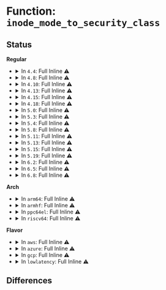 # Function: <code>inode_mode_to_security_class</code>

## Status
<b>Regular</b>
<ul>
<li>
<details>
<summary>In <code>4.4</code>: Full Inline ⚠️</summary>

**Collision:** Unique Static

**Inline:** Full

**Transformation:** False

**Instances:**

```
In security/selinux/hooks.c (ffffffff81342fe5)
Location: security/selinux/hooks.c:1163
Inline: True
Inline callers:
  - security/selinux/hooks.c:selinux_inode_mknod
  - security/selinux/hooks.c:inode_doinit_with_dentry
  - security/selinux/hooks.c:inode_doinit_with_dentry
  - security/selinux/hooks.c:inode_doinit_with_dentry
  - security/selinux/hooks.c:selinux_dentry_init_security
  - security/selinux/hooks.c:selinux_inode_setsecurity
  - security/selinux/hooks.c:selinux_inode_post_setxattr
  - security/selinux/hooks.c:selinux_inode_init_security
  - security/selinux/hooks.c:selinux_inode_init_security
```
</details>
</li>
<li>
<details>
<summary>In <code>4.8</code>: Full Inline ⚠️</summary>

**Collision:** Unique Static

**Inline:** Full

**Transformation:** False

**Instances:**

```
In security/selinux/hooks.c (ffffffff8137944a)
Location: security/selinux/hooks.c:1234
Inline: True
Inline callers:
  - security/selinux/hooks.c:selinux_inode_setsecurity
  - security/selinux/hooks.c:selinux_inode_post_setxattr
  - security/selinux/hooks.c:selinux_inode_mknod
  - security/selinux/hooks.c:selinux_inode_init_security
  - security/selinux/hooks.c:selinux_inode_init_security
  - security/selinux/hooks.c:selinux_dentry_init_security
  - security/selinux/hooks.c:inode_doinit_with_dentry
  - security/selinux/hooks.c:inode_doinit_with_dentry
  - security/selinux/hooks.c:inode_doinit_with_dentry
```
</details>
</li>
<li>
<details>
<summary>In <code>4.10</code>: Full Inline ⚠️</summary>

**Collision:** Unique Static

**Inline:** Full

**Transformation:** False

**Instances:**

```
In security/selinux/hooks.c (ffffffff8138d923)
Location: security/selinux/hooks.c:1236
Inline: True
Inline callers:
  - security/selinux/hooks.c:selinux_task_to_inode
  - security/selinux/hooks.c:selinux_inode_setsecurity
  - security/selinux/hooks.c:selinux_inode_post_setxattr
  - security/selinux/hooks.c:selinux_inode_mknod
  - security/selinux/hooks.c:selinux_inode_init_security
  - security/selinux/hooks.c:selinux_inode_init_security
  - security/selinux/hooks.c:selinux_dentry_create_files_as
  - security/selinux/hooks.c:selinux_dentry_init_security
  - security/selinux/hooks.c:inode_doinit_with_dentry
```
</details>
</li>
<li>
<details>
<summary>In <code>4.13</code>: Full Inline ⚠️</summary>

**Collision:** Unique Static

**Inline:** Full

**Transformation:** False

**Instances:**

```
In security/selinux/hooks.c (ffffffff813a37a1)
Location: security/selinux/hooks.c:1214
Inline: True
Inline callers:
  - security/selinux/hooks.c:selinux_task_to_inode
  - security/selinux/hooks.c:selinux_inode_setsecurity
  - security/selinux/hooks.c:selinux_inode_post_setxattr
  - security/selinux/hooks.c:selinux_inode_mknod
  - security/selinux/hooks.c:selinux_inode_init_security
  - security/selinux/hooks.c:selinux_inode_init_security
  - security/selinux/hooks.c:selinux_dentry_create_files_as
  - security/selinux/hooks.c:selinux_dentry_init_security
  - security/selinux/hooks.c:inode_doinit_with_dentry
```
</details>
</li>
<li>
<details>
<summary>In <code>4.15</code>: Full Inline ⚠️</summary>

**Collision:** Unique Static

**Inline:** Full

**Transformation:** False

**Instances:**

```
In security/selinux/hooks.c (ffffffff813c95a1)
Location: security/selinux/hooks.c:1217
Inline: True
Inline callers:
  - security/selinux/hooks.c:selinux_task_to_inode
  - security/selinux/hooks.c:selinux_inode_setsecurity
  - security/selinux/hooks.c:selinux_inode_post_setxattr
  - security/selinux/hooks.c:selinux_inode_mknod
  - security/selinux/hooks.c:selinux_inode_init_security
  - security/selinux/hooks.c:selinux_inode_init_security
  - security/selinux/hooks.c:selinux_dentry_create_files_as
  - security/selinux/hooks.c:selinux_dentry_init_security
  - security/selinux/hooks.c:inode_doinit_with_dentry
```
</details>
</li>
<li>
<details>
<summary>In <code>4.18</code>: Full Inline ⚠️</summary>

**Collision:** Unique Static

**Inline:** Full

**Transformation:** False

**Instances:**

```
In security/selinux/hooks.c (ffffffff813fd843)
Location: security/selinux/hooks.c:1299
Inline: True
Inline callers:
  - security/selinux/hooks.c:selinux_task_to_inode
  - security/selinux/hooks.c:selinux_inode_setsecurity
  - security/selinux/hooks.c:selinux_inode_post_setxattr
  - security/selinux/hooks.c:selinux_inode_init_security
  - security/selinux/hooks.c:inode_doinit_with_dentry
```
</details>
</li>
<li>
<details>
<summary>In <code>5.0</code>: Full Inline ⚠️</summary>

**Collision:** Unique Static

**Inline:** Full

**Transformation:** False

**Instances:**

```
In security/selinux/hooks.c (ffffffff81419a79)
Location: security/selinux/hooks.c:1109
Inline: True
Inline callers:
  - security/selinux/hooks.c:selinux_task_to_inode
  - security/selinux/hooks.c:selinux_inode_setsecurity
  - security/selinux/hooks.c:selinux_inode_post_setxattr
  - security/selinux/hooks.c:selinux_inode_mknod
  - security/selinux/hooks.c:selinux_inode_init_security
  - security/selinux/hooks.c:selinux_inode_init_security
  - security/selinux/hooks.c:selinux_dentry_create_files_as
  - security/selinux/hooks.c:selinux_dentry_init_security
  - security/selinux/hooks.c:inode_doinit_with_dentry
```
</details>
</li>
<li>
<details>
<summary>In <code>5.3</code>: Full Inline ⚠️</summary>

**Collision:** Unique Static

**Inline:** Full

**Transformation:** False

**Instances:**

```
In security/selinux/hooks.c (ffffffff814474a9)
Location: security/selinux/hooks.c:1144
Inline: True
Inline callers:
  - security/selinux/hooks.c:selinux_task_to_inode
  - security/selinux/hooks.c:selinux_kernfs_init_security
  - security/selinux/hooks.c:selinux_inode_setsecurity
  - security/selinux/hooks.c:selinux_inode_post_setxattr
  - security/selinux/hooks.c:selinux_inode_mknod
  - security/selinux/hooks.c:selinux_inode_init_security
  - security/selinux/hooks.c:selinux_inode_init_security
  - security/selinux/hooks.c:selinux_dentry_create_files_as
  - security/selinux/hooks.c:selinux_dentry_init_security
  - security/selinux/hooks.c:inode_doinit_with_dentry
```
</details>
</li>
<li>
<details>
<summary>In <code>5.4</code>: Full Inline ⚠️</summary>

**Collision:** Unique Static

**Inline:** Full

**Transformation:** False

**Instances:**

```
In security/selinux/hooks.c (ffffffff81461039)
Location: security/selinux/hooks.c:1146
Inline: True
Inline callers:
  - security/selinux/hooks.c:selinux_task_to_inode
  - security/selinux/hooks.c:selinux_kernfs_init_security
  - security/selinux/hooks.c:selinux_inode_setsecurity
  - security/selinux/hooks.c:selinux_inode_post_setxattr
  - security/selinux/hooks.c:selinux_inode_mknod
  - security/selinux/hooks.c:selinux_inode_init_security
  - security/selinux/hooks.c:selinux_inode_init_security
  - security/selinux/hooks.c:selinux_dentry_create_files_as
  - security/selinux/hooks.c:selinux_dentry_init_security
  - security/selinux/hooks.c:inode_doinit_with_dentry
```
</details>
</li>
<li>
<details>
<summary>In <code>5.8</code>: Full Inline ⚠️</summary>

**Collision:** Unique Static

**Inline:** Full

**Transformation:** False

**Instances:**

```
In security/selinux/hooks.c (ffffffff814b5859)
Location: security/selinux/hooks.c:1097
Inline: True
Inline callers:
  - security/selinux/hooks.c:selinux_task_to_inode
  - security/selinux/hooks.c:selinux_kernfs_init_security
  - security/selinux/hooks.c:selinux_inode_setsecurity
  - security/selinux/hooks.c:selinux_inode_post_setxattr
  - security/selinux/hooks.c:selinux_inode_mknod
  - security/selinux/hooks.c:selinux_inode_init_security
  - security/selinux/hooks.c:selinux_inode_init_security
  - security/selinux/hooks.c:selinux_dentry_create_files_as
  - security/selinux/hooks.c:selinux_dentry_init_security
  - security/selinux/hooks.c:inode_doinit_with_dentry
```
</details>
</li>
<li>
<details>
<summary>In <code>5.11</code>: Full Inline ⚠️</summary>

**Collision:** Unique Static

**Inline:** Full

**Transformation:** False

**Instances:**

```
In security/selinux/hooks.c (ffffffff814d352e)
Location: security/selinux/hooks.c:1098
Inline: True
Inline callers:
  - security/selinux/hooks.c:selinux_task_to_inode
  - security/selinux/hooks.c:selinux_kernfs_init_security
  - security/selinux/hooks.c:selinux_inode_setsecurity
  - security/selinux/hooks.c:selinux_inode_post_setxattr
  - security/selinux/hooks.c:selinux_inode_mknod
  - security/selinux/hooks.c:selinux_inode_init_security
  - security/selinux/hooks.c:selinux_inode_init_security
  - security/selinux/hooks.c:selinux_dentry_create_files_as
  - security/selinux/hooks.c:selinux_dentry_init_security
  - security/selinux/hooks.c:inode_doinit_with_dentry
```
</details>
</li>
<li>
<details>
<summary>In <code>5.13</code>: Full Inline ⚠️</summary>

**Collision:** Unique Static

**Inline:** Full

**Transformation:** False

**Instances:**

```
In security/selinux/hooks.c (ffffffff814d9ace)
Location: security/selinux/hooks.c:1156
Inline: True
Inline callers:
  - security/selinux/hooks.c:selinux_task_to_inode
  - security/selinux/hooks.c:selinux_kernfs_init_security
  - security/selinux/hooks.c:selinux_inode_setsecurity
  - security/selinux/hooks.c:selinux_inode_post_setxattr
  - security/selinux/hooks.c:selinux_inode_mknod
  - security/selinux/hooks.c:selinux_inode_init_security
  - security/selinux/hooks.c:selinux_inode_init_security
  - security/selinux/hooks.c:selinux_dentry_create_files_as
  - security/selinux/hooks.c:selinux_dentry_init_security
  - security/selinux/hooks.c:inode_doinit_with_dentry
```
</details>
</li>
<li>
<details>
<summary>In <code>5.15</code>: Full Inline ⚠️</summary>

**Collision:** Unique Static

**Inline:** Full

**Transformation:** False

**Instances:**

```
In security/selinux/hooks.c (ffffffff815329ce)
Location: security/selinux/hooks.c:1146
Inline: True
Inline callers:
  - security/selinux/hooks.c:selinux_task_to_inode
  - security/selinux/hooks.c:selinux_kernfs_init_security
  - security/selinux/hooks.c:selinux_inode_setsecurity
  - security/selinux/hooks.c:selinux_inode_post_setxattr
  - security/selinux/hooks.c:selinux_inode_mknod
  - security/selinux/hooks.c:selinux_inode_init_security
  - security/selinux/hooks.c:selinux_inode_init_security
  - security/selinux/hooks.c:selinux_dentry_create_files_as
  - security/selinux/hooks.c:selinux_dentry_init_security
  - security/selinux/hooks.c:inode_doinit_with_dentry
```
</details>
</li>
<li>
<details>
<summary>In <code>5.19</code>: Full Inline ⚠️</summary>

**Collision:** Unique Static

**Inline:** Full

**Transformation:** False

**Instances:**

```
In security/selinux/hooks.c (ffffffff815c8266)
Location: security/selinux/hooks.c:1084
Inline: True
Inline callers:
  - security/selinux/hooks.c:selinux_task_to_inode
  - security/selinux/hooks.c:selinux_kernfs_init_security
  - security/selinux/hooks.c:selinux_inode_setsecurity
  - security/selinux/hooks.c:selinux_inode_post_setxattr
  - security/selinux/hooks.c:selinux_inode_mknod
  - security/selinux/hooks.c:selinux_inode_init_security
  - security/selinux/hooks.c:selinux_inode_init_security
  - security/selinux/hooks.c:selinux_dentry_create_files_as
  - security/selinux/hooks.c:selinux_dentry_init_security
  - security/selinux/hooks.c:inode_doinit_with_dentry
```
</details>
</li>
<li>
<details>
<summary>In <code>6.2</code>: Full Inline ⚠️</summary>

**Collision:** Unique Static

**Inline:** Full

**Transformation:** False

**Instances:**

```
In security/selinux/hooks.c (ffffffff81675376)
Location: security/selinux/hooks.c:1083
Inline: True
Inline callers:
  - security/selinux/hooks.c:selinux_task_to_inode
  - security/selinux/hooks.c:selinux_kernfs_init_security
  - security/selinux/hooks.c:selinux_inode_setsecurity
  - security/selinux/hooks.c:selinux_inode_post_setxattr
  - security/selinux/hooks.c:selinux_inode_mknod
  - security/selinux/hooks.c:selinux_inode_init_security
  - security/selinux/hooks.c:selinux_inode_init_security
  - security/selinux/hooks.c:selinux_dentry_create_files_as
  - security/selinux/hooks.c:selinux_dentry_init_security
  - security/selinux/hooks.c:inode_doinit_with_dentry
```
</details>
</li>
<li>
<details>
<summary>In <code>6.5</code>: Full Inline ⚠️</summary>

**Collision:** Unique Static

**Inline:** Full

**Transformation:** False

**Instances:**

```
In security/selinux/hooks.c (ffffffff816ad706)
Location: security/selinux/hooks.c:1094
Inline: True
Inline callers:
  - security/selinux/hooks.c:selinux_task_to_inode
  - security/selinux/hooks.c:selinux_kernfs_init_security
  - security/selinux/hooks.c:selinux_inode_setsecurity
  - security/selinux/hooks.c:selinux_inode_post_setxattr
  - security/selinux/hooks.c:selinux_inode_mknod
  - security/selinux/hooks.c:selinux_inode_init_security
  - security/selinux/hooks.c:selinux_inode_init_security
  - security/selinux/hooks.c:selinux_dentry_create_files_as
  - security/selinux/hooks.c:selinux_dentry_init_security
  - security/selinux/hooks.c:inode_doinit_with_dentry
```
</details>
</li>
<li>
<details>
<summary>In <code>6.8</code>: Full Inline ⚠️</summary>

**Collision:** Unique Static

**Inline:** Full

**Transformation:** False

**Instances:**

```
In security/selinux/hooks.c (ffffffff816ea799)
Location: security/selinux/hooks.c:1136
Inline: True
Inline callers:
  - security/selinux/hooks.c:selinux_task_to_inode
  - security/selinux/hooks.c:selinux_kernfs_init_security
  - security/selinux/hooks.c:selinux_inode_setsecurity
  - security/selinux/hooks.c:selinux_inode_post_setxattr
  - security/selinux/hooks.c:selinux_inode_mknod
  - security/selinux/hooks.c:selinux_inode_init_security
  - security/selinux/hooks.c:selinux_inode_init_security
  - security/selinux/hooks.c:selinux_dentry_create_files_as
  - security/selinux/hooks.c:selinux_dentry_init_security
  - security/selinux/hooks.c:inode_doinit_with_dentry
```
</details>
</li>
</ul>
<b>Arch</b>
<ul>
<li>
<details>
<summary>In <code>arm64</code>: Full Inline ⚠️</summary>

**Collision:** Unique Static

**Inline:** Full

**Transformation:** False

**Instances:**

```
In security/selinux/hooks.c (ffff80001054e8ac)
Location: security/selinux/hooks.c:1146
Inline: True
Inline callers:
  - security/selinux/hooks.c:selinux_task_to_inode
  - security/selinux/hooks.c:selinux_kernfs_init_security
  - security/selinux/hooks.c:selinux_inode_setsecurity
  - security/selinux/hooks.c:selinux_inode_post_setxattr
  - security/selinux/hooks.c:selinux_inode_mknod
  - security/selinux/hooks.c:selinux_inode_init_security
  - security/selinux/hooks.c:selinux_inode_init_security
  - security/selinux/hooks.c:selinux_dentry_create_files_as
  - security/selinux/hooks.c:selinux_dentry_init_security
  - security/selinux/hooks.c:inode_doinit_with_dentry
```
</details>
</li>
<li>
<details>
<summary>In <code>armhf</code>: Full Inline ⚠️</summary>

**Collision:** Unique Static

**Inline:** Full

**Transformation:** False

**Instances:**

```
In security/selinux/hooks.c (c06fe264)
Location: security/selinux/hooks.c:1146
Inline: True
Inline callers:
  - security/selinux/hooks.c:selinux_task_to_inode
  - security/selinux/hooks.c:selinux_kernfs_init_security
  - security/selinux/hooks.c:selinux_inode_setsecurity
  - security/selinux/hooks.c:selinux_inode_post_setxattr
  - security/selinux/hooks.c:selinux_inode_mknod
  - security/selinux/hooks.c:selinux_inode_init_security
  - security/selinux/hooks.c:selinux_inode_init_security
  - security/selinux/hooks.c:selinux_dentry_create_files_as
  - security/selinux/hooks.c:selinux_dentry_init_security
  - security/selinux/hooks.c:inode_doinit_with_dentry
```
</details>
</li>
<li>
<details>
<summary>In <code>ppc64el</code>: Full Inline ⚠️</summary>

**Collision:** Unique Static

**Inline:** Full

**Transformation:** False

**Instances:**

```
In security/selinux/hooks.c (c0000000006aebb8)
Location: security/selinux/hooks.c:1146
Inline: True
Inline callers:
  - security/selinux/hooks.c:selinux_task_to_inode
  - security/selinux/hooks.c:selinux_kernfs_init_security
  - security/selinux/hooks.c:selinux_inode_setsecurity
  - security/selinux/hooks.c:selinux_inode_post_setxattr
  - security/selinux/hooks.c:selinux_inode_mknod
  - security/selinux/hooks.c:selinux_inode_init_security
  - security/selinux/hooks.c:selinux_inode_init_security
  - security/selinux/hooks.c:selinux_dentry_create_files_as
  - security/selinux/hooks.c:selinux_dentry_init_security
  - security/selinux/hooks.c:inode_doinit_with_dentry
```
</details>
</li>
<li>
<details>
<summary>In <code>riscv64</code>: Full Inline ⚠️</summary>

**Collision:** Unique Static

**Inline:** Full

**Transformation:** False

**Instances:**

```
In security/selinux/hooks.c (ffffffe0003a85f8)
Location: security/selinux/hooks.c:1146
Inline: True
Inline callers:
  - security/selinux/hooks.c:selinux_task_to_inode
  - security/selinux/hooks.c:selinux_kernfs_init_security
  - security/selinux/hooks.c:selinux_inode_setsecurity
  - security/selinux/hooks.c:selinux_inode_post_setxattr
  - security/selinux/hooks.c:selinux_inode_mknod
  - security/selinux/hooks.c:selinux_inode_init_security
  - security/selinux/hooks.c:selinux_inode_init_security
  - security/selinux/hooks.c:selinux_dentry_create_files_as
  - security/selinux/hooks.c:selinux_dentry_init_security
  - security/selinux/hooks.c:inode_doinit_with_dentry
```
</details>
</li>
</ul>
<b>Flavor</b>
<ul>
<li>
<details>
<summary>In <code>aws</code>: Full Inline ⚠️</summary>

**Collision:** Unique Static

**Inline:** Full

**Transformation:** False

**Instances:**

```
In security/selinux/hooks.c (ffffffff81459619)
Location: security/selinux/hooks.c:1146
Inline: True
Inline callers:
  - security/selinux/hooks.c:selinux_task_to_inode
  - security/selinux/hooks.c:selinux_kernfs_init_security
  - security/selinux/hooks.c:selinux_inode_setsecurity
  - security/selinux/hooks.c:selinux_inode_post_setxattr
  - security/selinux/hooks.c:selinux_inode_mknod
  - security/selinux/hooks.c:selinux_inode_init_security
  - security/selinux/hooks.c:selinux_inode_init_security
  - security/selinux/hooks.c:selinux_dentry_create_files_as
  - security/selinux/hooks.c:selinux_dentry_init_security
  - security/selinux/hooks.c:inode_doinit_with_dentry
```
</details>
</li>
<li>
<details>
<summary>In <code>azure</code>: Full Inline ⚠️</summary>

**Collision:** Unique Static

**Inline:** Full

**Transformation:** False

**Instances:**

```
In security/selinux/hooks.c (ffffffff8144a049)
Location: security/selinux/hooks.c:1146
Inline: True
Inline callers:
  - security/selinux/hooks.c:selinux_task_to_inode
  - security/selinux/hooks.c:selinux_kernfs_init_security
  - security/selinux/hooks.c:selinux_inode_setsecurity
  - security/selinux/hooks.c:selinux_inode_post_setxattr
  - security/selinux/hooks.c:selinux_inode_mknod
  - security/selinux/hooks.c:selinux_inode_init_security
  - security/selinux/hooks.c:selinux_inode_init_security
  - security/selinux/hooks.c:selinux_dentry_create_files_as
  - security/selinux/hooks.c:selinux_dentry_init_security
  - security/selinux/hooks.c:inode_doinit_with_dentry
```
</details>
</li>
<li>
<details>
<summary>In <code>gcp</code>: Full Inline ⚠️</summary>

**Collision:** Unique Static

**Inline:** Full

**Transformation:** False

**Instances:**

```
In security/selinux/hooks.c (ffffffff814556b9)
Location: security/selinux/hooks.c:1146
Inline: True
Inline callers:
  - security/selinux/hooks.c:selinux_task_to_inode
  - security/selinux/hooks.c:selinux_kernfs_init_security
  - security/selinux/hooks.c:selinux_inode_setsecurity
  - security/selinux/hooks.c:selinux_inode_post_setxattr
  - security/selinux/hooks.c:selinux_inode_mknod
  - security/selinux/hooks.c:selinux_inode_init_security
  - security/selinux/hooks.c:selinux_inode_init_security
  - security/selinux/hooks.c:selinux_dentry_create_files_as
  - security/selinux/hooks.c:selinux_dentry_init_security
  - security/selinux/hooks.c:inode_doinit_with_dentry
```
</details>
</li>
<li>
<details>
<summary>In <code>lowlatency</code>: Full Inline ⚠️</summary>

**Collision:** Unique Static

**Inline:** Full

**Transformation:** False

**Instances:**

```
In security/selinux/hooks.c (ffffffff81469ad6)
Location: security/selinux/hooks.c:1146
Inline: True
Inline callers:
  - security/selinux/hooks.c:selinux_task_to_inode
  - security/selinux/hooks.c:selinux_kernfs_init_security
  - security/selinux/hooks.c:selinux_inode_setsecurity
  - security/selinux/hooks.c:selinux_inode_post_setxattr
  - security/selinux/hooks.c:selinux_inode_mknod
  - security/selinux/hooks.c:selinux_inode_init_security
  - security/selinux/hooks.c:selinux_inode_init_security
  - security/selinux/hooks.c:selinux_dentry_create_files_as
  - security/selinux/hooks.c:selinux_dentry_init_security
  - security/selinux/hooks.c:inode_doinit_with_dentry
```
</details>
</li>
</ul>

## Differences
